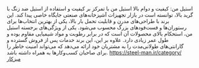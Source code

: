 استیل من: کیفیت و دوام بالا
استیل من با تمرکز بر کیفیت و استفاده از استیل ضد زنگ با گرید بالا، توانسته است در بازار تجهیزات آشپزخانه‌های صنعتی جایگاه خاصی پیدا کند. این برند با طراحی‌های مدرن و قابلیت تحمل بار بالا، یکی از بهترین انتخاب‌ها برای رستوران‌ها و فست‌فودهای بزرگ محسوب می‌شود. یکی از ویژگی‌های برجسته استیل من، استحکام بالای محصولات آن است که در برابر رطوبت و مواد شیمیایی مقاوم بوده و طول عمر زیادی دارد. علاوه بر این، این برند خدمات پس از فروش گسترده و گارانتی‌های طولانی‌مدت را به مشتریان خود ارائه می‌دهد که می‌تواند امنیت خاطر را برای صاحبان کسب‌وکارها به همراه داشته باشد.
https://steel-man.ir/category/میزکار
